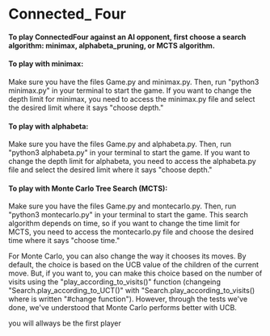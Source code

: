 # Connected_ Four

#### To play ConnectedFour against an AI opponent, first choose a search algorithm: minimax, alphabeta_pruning, or MCTS algorithm.

#### To play with minimax:
Make sure you have the files Game.py and minimax.py.
Then, run "python3 minimax.py" in your terminal to start the game.
If you want to change the depth limit for minimax, you need to access the minimax.py file and select the desired limit where it says "choose depth."

#### To play with alphabeta:
Make sure you have the files Game.py and alphabeta.py.
Then, run "python3 alphabeta.py" in your terminal to start the game.
If you want to change the depth limit for alphabeta, you need to access the alphabeta.py file and select the desired limit where it says "choose depth."

#### To play with Monte Carlo Tree Search (MCTS):
Make sure you have the files Game.py and montecarlo.py.
Then, run "python3 montecarlo.py" in your terminal to start the game.
This search algorithm depends on time, so if you want to change the time limit for MCTS, you need to access the montecarlo.py file and choose the desired time where it says "choose time."

For Monte Carlo, you can also change the way it chooses its moves. By default, the choice is based on the UCB value of the children of the current move. But, if you want to, you can make this choice based on the number of visits using the "play_according_to_visits()" function (changeing "Search.play_according_to_UCT()" with "Search.play_according_to_visits() where is written "#change function"). However, through the tests we've done, we've understood that Monte Carlo performs better with UCB.


you will allways be the first player